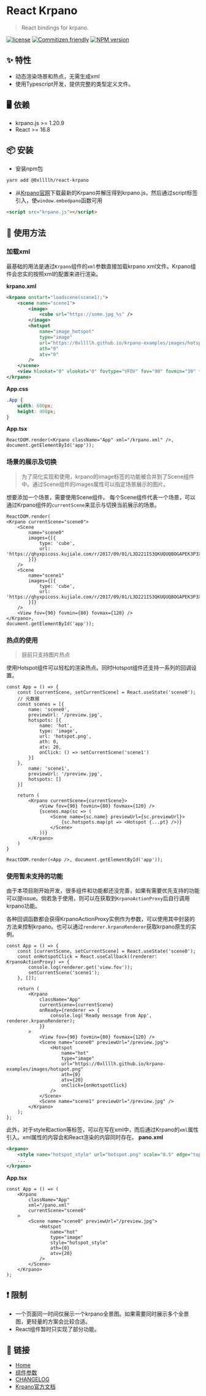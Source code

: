 # React Krpano
> React bindings for krpano.


[![license](https://img.shields.io/badge/license-MIT-blue.svg)](https://github.com/0xLLLLH/react-krpano/blob/main/LICENSE)
[![Commitizen friendly](https://img.shields.io/badge/commitizen-friendly-brightgreen.svg)](http://commitizen.github.io/cz-cli/)
[![NPM version][npm-image]][npm-url]

[npm-image]: https://img.shields.io/npm/v/@0xllllh/react-krpano?style=flat-square
[npm-url]: https://www.npmjs.com/package/@0xllllh/react-krpano

## ✨ 特性
* 动态渲染场景和热点，无需生成xml
* 使用Typescript开发，提供完整的类型定义文件。

## 🖥 依赖

* krpano.js >= 1.20.9
* React >= 16.8

## 📦 安装

* 安装npm包
``` bash
yarn add @0xllllh/react-krpano
```
* 从[Krpano官网](https://krpano.com/download/)下载最新的Krpano并解压得到krpano.js，然后通过script标签引入，使`window.embedpano`函数可用
```html
<script src="krpano.js"></script>
```

## 🔨 使用方法
### 加载xml
最基础的用法是通过`Krpano`组件的`xml`参数直接加载krpano xml文件。Krpano组件会忠实的按照xml的配置来进行渲染。

**krpano.xml**
```xml
<krpano onstart="loadscene(scene1);">
    <scene name="scene1">
        <image>
            <cube url="https://some.jpg_%s" />
        </image>
        <hotspot
            name="image_hotspot"
            type="image"
            url="https://0xllllh.github.io/krpano-examples/images/hotspot.png"
            ath="0"
            atv="0"
        />
    </scene>
    <view hlookat="0" vlookat="0" fovtype="VFOV" fov="90" fovmin="30" fovmax="150" />
</krpano>
```

**App.css**
``` css
.App {
    width: 600px;
    height: 400px;
}
```

**App.tsx**
``` tsx
ReactDOM.render(<Krpano className="App" xml="/krpano.xml" />, document.getElementById('app'));
```

### 场景的展示及切换
> 为了简化实现和使用，krpano的image标签的功能被合并到了Scene组件中。通过Scene组件的images属性可以指定场景展示的图片。

想要添加一个场景，需要使用Scene组件。
每个Scene组件代表一个场景，可以通过Krpano组件的`currentScene`来显示与切换当前展示的场景。

```tsx
ReactDOM.render(
<Krpano currentScene="scene0">
    <Scene
        name="scene0"
        images={[{
            type: 'cube',
            url: 'https://qhyxpicoss.kujiale.com/r/2017/09/01/L3D221IS3QKUQUQBOGAPEK3P3XU888_7500x1250.jpg_%s',
        }]}
    />
    <Scene
        name="scene1"
        images={[{
            type: 'cube',
            url: 'https://qhyxpicoss.kujiale.com/r/2017/09/01/L3D221IS3QKUQUQBOGAPEK3P3XU888_7500x1250.jpg_%s',
        }]}
    />
    <View fov={90} fovmin={80} fovmax={120} />
</Krpano>,
document.getElementById('app'));
```

### 热点的使用

> 目前只支持图片热点

使用Hotspot组件可以轻松的渲染热点。同时Hotspot组件还支持一系列的回调设置。

```tsx
const App = () => {
    const [currentScene, setCurrentScene] = React.useState('scene0');
    // 元数据
    const scenes = [{
        name: 'scene0',
        previewUrl: '/preview.jpg',
        hotspots: [{
            name: 'hot',
            type: 'image',
            url: 'hotspot.png',
            ath: 0,
            atv: 20,
            onClick: () => setCurrentScene('scene1')
        }]
    },
        name: 'scene1',
        previewUrl: '/preview.jpg',
        hotspots: []
    }]

    return (
        <Krpano currentScene={currentScene}>
            <View fov={90} fovmin={80} fovmax={120} />
            {scenes.map(sc => (
                <Scene name={sc.name} previewUrl={sc.previewUrl}>
                    {sc.hotspots.map(pt => <Hotspot {...pt} />)}
                </Scene>
            ))}
        </Krpano>
    )
}

ReactDOM.render(<App />, document.getElementById('app'));
```

### 使用暂未支持的功能
由于本项目刚开始开发，很多组件和功能都还没完善，如果有需要优先支持的功能可以提issue。倘若急于使用，则可以在获取到`KrpanoActionProxy`后自行调用krpano功能。

各种回调函数都会获得KrpanoActionProxy实例作为参数，可以使用其中封装的方法来控制krpano。也可以通过`renderer.krpanoRenderer`获取krpano原生的实例。
```tsx
const App = () => {
    const [currentScene, setCurrentScene] = React.useState('scene0');
    const onHotspotClick = React.useCallback((renderer: KrpanoActionProxy) => {
        console.log(renderer.get('view.fov'));
        setCurrentScene('scene1');
    }, []);

    return (
        <Krpano
            className="App"
            currentScene={currentScene}
            onReady={renderer => {
                console.log('Ready message from App', renderer.krpanoRenderer);
            }}
        >
            <View fov={90} fovmin={80} fovmax={120} />
            <Scene name="scene0" previewUrl="/preview.jpg">
                <Hotspot
                    name="hot"
                    type="image"
                    url="https://0xllllh.github.io/krpano-examples/images/hotspot.png"
                    ath={0}
                    atv={20}
                    onClick={onHotspotClick}
                />
            </Scene>
            <Scene name="scene1" previewUrl="/preview.jpg" />
        </Krpano>
    );
};
```

此外，对于style和action等标签，可以在写在xml中，而后通过Krpano的`xml`属性引入。xml属性的内容会和React渲染的内容同时存在。
**pano.xml**
```xml
<krpano>
    <style name="hotspot_style" url="hotspot.png" scale="0.5" edge="top" distorted="true" onover="tween(scale,0.55);" onout="tween(scale,0.5);" />
    ...
</krpano>
```
**App.tsx**
```tsx
const App = () => (
    <Krpano
        className="App"
        xml="/pano.xml"
        currentScene="scene0"
    >
        <Scene name="scene0" previewUrl="/preview.jpg">
            <Hotspot
                name="hot"
                type="image"
                style="hotspot_style"
                ath={0}
                atv={20}
            />
        </Scene>
    </Krpano>
);
```
## ❗️ 限制

* 一个页面同一时间仅展示一个krpano全景图。如果需要同时展示多个全景图，更轻量的方案会比较合适。
* React组件暂时只实现了部分功能。

## 🔗 链接
* [Home](https://0xllllh.github.io/react-krpano/)
* [组件参数](https://0xllllh.github.io/react-krpano/#/components)
* [CHANGELOG](/CHANGELOG.md)
* [Krpano官方文档](https://krpano.com/docu/xml/)
